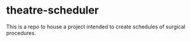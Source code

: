 # theatre-scheduler
This is a repo to house a project intended to create schedules of surgical procedures.

